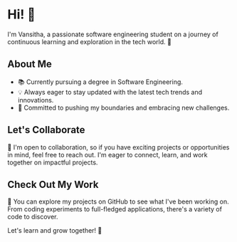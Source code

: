# Hi! 👋

I'm Vansitha, a passionate software engineering student on a journey of continuous learning and exploration in the tech world. 🚀

## About Me
- 📚 Currently pursuing a degree in Software Engineering.
- 💡 Always eager to stay updated with the latest tech trends and innovations.
- 🌟 Committed to pushing my boundaries and embracing new challenges.

## Let's Collaborate
🤝 I'm open to collaboration, so if you have exciting projects or opportunities in mind, feel free to reach out. I'm eager to connect, learn, and work together on impactful projects.

## Check Out My Work
👀 You can explore my projects on GitHub to see what I've been working on. From coding experiments to full-fledged applications, there's a variety of code to discover.

Let's learn and grow together! 🌱
